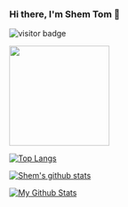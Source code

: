 ### Hi there, I'm Shem Tom 👋

![visitor badge](https://visitor-badge.glitch.me/badge?page_id=jwenjian.visitor-badge)

<img height="180em" src="https://github-readme-stats.vercel.app/api?username=shemtomke&show_icons=true&hide_border=true&&count_private=true&include_all_commits=true" />

[![Top Langs](https://github-readme-stats.vercel.app/api/top-langs/?username=shemtomke)](https://github.com/shemtomke/github-readme-stats)

[![Shem's github stats](https://github-readme-stats.vercel.app/api?username=shemtomke)](https://github.com/shemtomke/github-readme-stats)

[![My Github Stats](https://github-readme-stats.vercel.app/api?username=anuraghazra)](https://github.com/anuraghazra/github-readme-stats)

<!--
**shemtomke/shemtomke** is a ✨ _special_ ✨ repository because its `README.md` (this file) appears on your GitHub profile.

Here are some ideas to get you started:

- 🔭 I’m currently working on ...
- 🌱 I’m currently learning ...
- 👯 I’m looking to collaborate on ...
- 🤔 I’m looking for help with ...
- 💬 Ask me about ...
- 📫 How to reach me: ...
- 😄 Pronouns: ...
- ⚡ Fun fact: ...
-->
